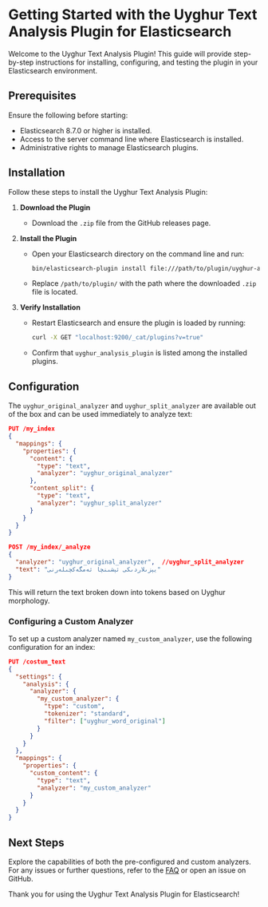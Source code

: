 # Getting Started with the Uyghur Text Analysis Plugin for Elasticsearch

Welcome to the Uyghur Text Analysis Plugin! This guide will provide step-by-step instructions for installing, configuring, and testing the plugin in your Elasticsearch environment.

## Prerequisites

Ensure the following before starting:
- Elasticsearch 8.7.0 or higher is installed.
- Access to the server command line where Elasticsearch is installed.
- Administrative rights to manage Elasticsearch plugins.

## Installation

Follow these steps to install the Uyghur Text Analysis Plugin:

1. **Download the Plugin**
   - Download the `.zip` file from the GitHub releases page.

2. **Install the Plugin**
   - Open your Elasticsearch directory on the command line and run:
     ```bash
     bin/elasticsearch-plugin install file:///path/to/plugin/uyghur-analysis-plugin.zip
     ```
   - Replace `/path/to/plugin/` with the path where the downloaded `.zip` file is located.

3. **Verify Installation**
   - Restart Elasticsearch and ensure the plugin is loaded by running:
     ```bash
     curl -X GET "localhost:9200/_cat/plugins?v=true"
     ```
   - Confirm that `uyghur_analysis_plugin` is listed among the installed plugins.

## Configuration

The `uyghur_original_analyzer` and `uyghur_split_analyzer` are  available out of the box and can be used immediately to analyze text:


```json
PUT /my_index
{
  "mappings": {
    "properties": {
      "content": {
        "type": "text",
        "analyzer": "uyghur_original_analyzer"
      },
      "content_split": {
        "type": "text",
        "analyzer": "uyghur_split_analyzer"
      }
    }
  }
}
```


```json
POST /my_index/_analyze
{
  "analyzer": "uyghur_original_analyzer",  //uyghur_split_analyzer
  "text": "يېزىلاردىكى ئېشىنچا ئەمگەكچىلەرنى"
}
```

This will return the text broken down into tokens based on Uyghur morphology.


### Configuring a Custom Analyzer

To set up a custom analyzer named `my_custom_analyzer`, use the following configuration for an index:

```json
PUT /costum_text
{
  "settings": {
    "analysis": {
      "analyzer": {
        "my_custom_analyzer": {
          "type": "custom",
          "tokenizer": "standard",
          "filter": ["uyghur_word_original"]
        }
      }
    }
  },
  "mappings": {
    "properties": {
      "custom_content": {
        "type": "text",
        "analyzer": "my_custom_analyzer"
      }
    }
  }
}
```


## Next Steps

Explore the capabilities of both the pre-configured and custom analyzers. For any issues or further questions, refer to the [FAQ](faq.md) or open an issue on GitHub.

Thank you for using the Uyghur Text Analysis Plugin for Elasticsearch!


